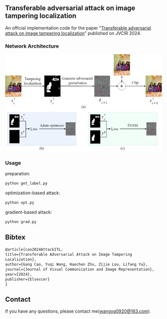## Transferable adversarial attack on image tampering localization
An official implementation code for the paper "[Transferable adversarial attack on image tampering localization](./paper.pdf)" published on JVCIR 2024.

### Network Architecture
![proposed_network](./pit.png)

### Usage
preparation:
```python
python get_label.py
```

optimization-based attack:
```python
python opt.py
```
	
gradient-based attack:
```python
python grad.py
```

## Bibtex
 ```
@article{cao2024AttackITL,
 title={Transferable Adversarial Attack on Image Tampering Localization},
 author={Gang Cao, Yuqi Wang, Haochen Zhu, Zijie Lou, Lifang Yu},
 journal={Journal of Visual Communication and Image Representation},
 year={2024},
 publisher={Elsevier}
}
 ```
## Contact
If you have any questions, please contact me(wangyq0920@163.com).
